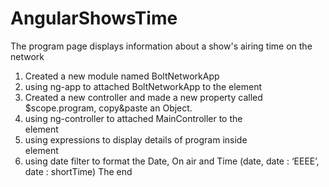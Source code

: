 # AngularShowsTime
The program page displays information about a show's airing time on the network
1) Created a new module named BoltNetworkApp
2) using ng-app to attached BoltNetworkApp to the <body> element
3) Created a new controller and made a new property called $scope.program, copy&paste an Object.
4) using ng-controller to attached MainController to the <div class=”main”> element
5) using expressions to display details of program inside <div class=”main”> element
6) using date filter to format the Date, On air and Time (date, date : ‘EEEE’, date : shortTime)
The end
